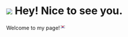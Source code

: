 <h1><img src="https://emojis.slackmojis.com/emojis/images/1531849430/4246/blob-sunglasses.gif?1531849430" width="30"/> Hey! Nice to see you.</h1>

<p>Welcome to my page!<img src="https://github.com/helloJosh/helloJosh/blob/main/south-korea.png" />
